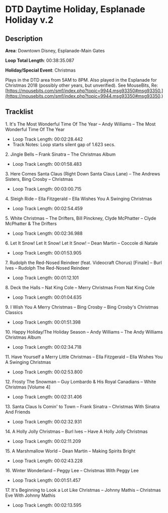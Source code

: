# DTD Daytime Holiday, Esplanade Holiday v.2

## Description

**Area**: Downtown Disney, Esplanade-Main Gates

**Loop Total Length**: 00:38:35.087

**Holiday/Special Event**: Christmas

Plays in the DTD area from 5AM to 8PM. Also played in the Esplanade for Christmas 2018 (possibly other years, but unverified). See MouseBits, Re: [https://mousebits.com/smf/index.php?topic=9944.msg93350#msg93350.](https://mousebits.com/smf/index.php?topic=9944.msg93350#msg93350.)

## Tracklist

1\. It's The Most Wonderful Time Of The Year – Andy Williams – The Most Wonderful Time Of The Year

- Loop Track Length: 00:02:28.442
- Track Notes: Loop starts silent gap of 1.623 secs.

2\. Jingle Bells – Frank Sinatra – The Christmas Album

- Loop Track Length: 00:01:58.483

3\. Here Comes Santa Claus (Right Down Santa Claus Lane) – The Andrews Sisters, Bing Crosby – Christmas

- Loop Track Length: 00:03:00.715

4\. Sleigh Ride – Ella Fitzgerald – Ella Wishes You A Swinging Christmas

- Loop Track Length: 00:02:54.459

5\. White Christmas – The Drifters, Bill Pinckney, Clyde McPhatter – Clyde McPhatter & The Drifters

- Loop Track Length: 00:02:36.988

6\. Let It Snow! Let It Snow! Let It Snow! – Dean Martin – Coccole di Natale

- Loop Track Length: 00:01:53.905

7\. Rudolph the Red-Nosed Reindeer (feat. Videocraft Chorus) [Finale] – Burl Ives – Rudolph The Red-Nosed Reindeer

- Loop Track Length: 00:01:12.101

8\. Deck the Halls – Nat King Cole – Merry Christmas From Nat King Cole

- Loop Track Length: 00:01:04.635

9\. I Wish You A Merry Christmas – Bing Crosby – Bing Crosby's Christmas Classics

- Loop Track Length: 00:01:51.398

10\. Happy Holiday/The Holiday Season – Andy Williams – The Andy Williams Christmas Album

- Loop Track Length: 00:02:34.718

11\. Have Yourself a Merry Little Christmas – Ella Fitzgerald – Ella Wishes You A Swinging Christmas

- Loop Track Length: 00:02:53.800

12\. Frosty The Snowman – Guy Lombardo & His Royal Canadians – White Christmas [Volume 4]

- Loop Track Length: 00:02:31.406

13\. Santa Claus Is Comin' to Town – Frank Sinatra – Christmas With Sinatra And Friends

- Loop Track Length: 00:02:32.931

14\. A Holly Jolly Christmas – Burl Ives – Have A Holly Jolly Christmas

- Loop Track Length: 00:02:11.209

15\. A Marshmallow World – Dean Martin – Making Spirits Bright

- Loop Track Length: 00:02:43.228

16\. Winter Wonderland – Peggy Lee – Christmas With Peggy Lee

- Loop Track Length: 00:01:51.457

17\. It's Beginning to Look a Lot Like Christmas – Johnny Mathis – Christmas Eve With Johnny Mathis

- Loop Track Length: 00:02:13.595
